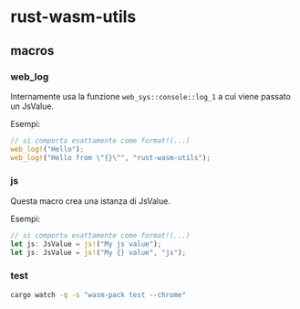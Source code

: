 # rust-wasm-utils

## macros

### web_log

Internamente usa la funzione ```web_sys::console::log_1``` a cui viene passato un JsValue.

Esempi:
```rust
// si comporta esattamente come format!(...)
web_log!("Hello");
web_log!("Hello from \"{}\"", "rust-wasm-utils");
```

### js

Questa macro crea una istanza di JsValue.

Esempi:
```rust
// si comporta esattamente come format!(...)
let js: JsValue = js!("My js value");
let js: JsValue = js!("My {} value", "js");
```

### test
```bash
cargo watch -q -s "wasm-pack test --chrome"
```